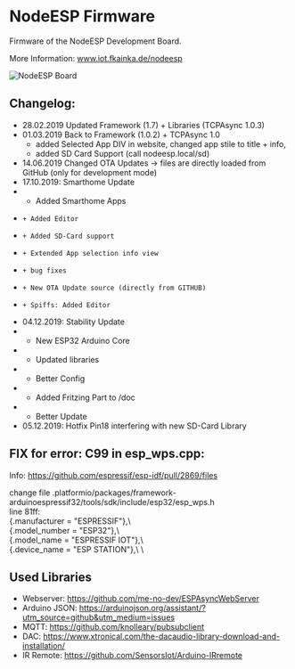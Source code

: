 # NodeESP Firmware
Firmware of the NodeESP Development Board.

More Information: www.iot.fkainka.de/nodeesp

![NodeESP Board](https://iot.fkainka.de/wp-content/uploads/2018/10/board1-1024x402.jpg)

## Changelog:
  * 28.02.2019 Updated Framework (1.7) + Libraries (TCPAsync 1.0.3)
  * 01.03.2019 Back to Framework (1.0.2) +  TCPAsync 1.0
    * added Selected App DIV in website, changed app stile to title +  info,
    * added SD Card Support (call nodeesp.local/sd)
  * 14.06.2019 Changed OTA Updates -> files are directly loaded from GitHub (only for development mode)
  * 17.10.2019: Smarthome Update
  *    + Added Smarthome Apps
  *     + Added Editor
  *     + Added SD-Card support
  *     + Extended App selection info view
  *     + bug fixes 
  *     + New OTA Update source (directly from GITHUB)
  *     + Spiffs: Added Editor
  * 04.12.2019: Stability Update
  *    + New ESP32 Arduino Core
  *    + Updated libraries
  *    + Better Config
  *    + Added Fritzing Part to /doc
  *    + Better Update
  * 05.12.2019: Hotfix Pin18 interfering with new SD-Card Library
  

## FIX for error: C99 in esp_wps.cpp:
  Info: https://github.com/espressif/esp-idf/pull/2869/files

  change file .platformio/packages/framework-arduinoespressif32/tools/sdk/include/esp32/esp_wps.h\
  line 81ff:\
    {.manufacturer = "ESPRESSIF"},\\ \
    {.model_number = "ESP32"},\\  \
    {.model_name = "ESPRESSIF IOT"},\\  \
    {.device_name = "ESP STATION"},\\  \

## Used Libraries
  * Webserver:    https://github.com/me-no-dev/ESPAsyncWebServer
  * Arduino JSON: https://arduinojson.org/assistant/?utm_source=github&utm_medium=issues
  * MQTT:         https://github.com/knolleary/pubsubclient
  * DAC:          https://www.xtronical.com/the-dacaudio-library-download-and-installation/
  * IR Remote:    https://github.com/SensorsIot/Arduino-IRremote


